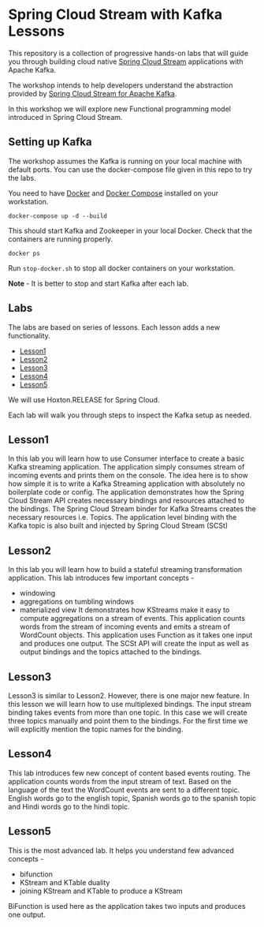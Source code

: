 # Spring Cloud Stream with Kafka Lessons

This repository is a collection of progressive hands-on labs that will guide you
through building cloud native [Spring Cloud Stream](https://spring.io/projects/spring-cloud-stream)
applications with Apache Kafka.

The workshop intends to help developers understand the abstraction provided by
[Spring Cloud Stream for Apache Kafka](https://cloud.spring.io/spring-cloud-stream-binder-kafka/spring-cloud-stream-binder-kafka.html).

In this workshop we will explore new Functional programming model introduced in Spring Cloud Stream.

## Setting up Kafka
The workshop assumes the Kafka is running on your local machine with default ports.
You can use the docker-compose file given in this repo to try the labs.

You need to have [Docker](https://docs.docker.com/install/) and [Docker Compose](https://docs.docker.com/compose/install/)
installed on your workstation.  

`docker-compose up -d --build`

This should start Kafka and Zookeeper in your local Docker.
Check that the containers are running properly.

`docker ps`

Run `stop-docker.sh` to stop all docker containers on your workstation.

**Note** - It is better to stop and start Kafka after each lab.

## Labs

The labs are based on series of lessons. Each lesson adds a new functionality.

* [Lesson1](https://github.com/msathe-tech/SCSt-Kafka-lessons/tree/master/lesson1)
* [Lesson2](https://github.com/msathe-tech/SCSt-Kafka-lessons/tree/master/lesson2)
* [Lesson3](https://github.com/msathe-tech/SCSt-Kafka-lessons/tree/master/lesson3)
* [Lesson4](https://github.com/msathe-tech/SCSt-Kafka-lessons/tree/master/lesson4)
* [Lesson5](https://github.com/msathe-tech/SCSt-Kafka-lessons/tree/master/lesson5)

We will use Hoxton.RELEASE for Spring Cloud.

Each lab will walk you through steps to inspect the Kafka setup as needed.

## Lesson1
In this lab you will learn how to use Consumer interface to create a basic Kafka streaming application.
The application simply consumes stream of incoming events and prints them on the console.
The idea here is to show how simple it is to write a Kafka Streaming application with absolutely no boilerplate code or config.
The application demonstrates how the Spring Cloud Stream API creates necessary bindings and resources attached to the bindings.
The Spring Cloud Stream binder for Kafka Streams creates the necessary resources i.e. Topics.
The application level binding with the Kafka topic is also built and injected by Spring Cloud Stream (SCSt)

## Lesson2
In this lab you will learn how to build a stateful streaming transformation application.
This lab introduces few important concepts -
* windowing
* aggregations on tumbling windows
* materialized view
It demonstrates how KStreams make it  easy to compute aggregations on a stream of events.
This application counts words from the stream of incoming events and emits a stream of WordCount objects.
This application uses Function as it takes one input and produces one output.
The SCSt API will create the input as well as output bindings and the topics attached to the bindings.

## Lesson3
Lesson3 is similar to Lesson2. However, there is one major new feature. In this lesson
we will learn how to use multiplexed bindings. The input stream binding takes events from more than one topic.
In this case we will create three topics manually and point them to the bindings.
For the first time we will explicitly mention the topic names for the binding.

## Lesson4
This lab introduces few new concept of content based events routing. The application counts words from the input stream of text.
Based on the language of the text the WordCount events are sent to a different topic. English words go to the english topic, Spanish words go to the spanish topic and Hindi words go to the hindi topic.

## Lesson5
This is the most advanced lab. It helps you understand few advanced concepts -
* bifunction
* KStream and KTable duality
* joining KStream and KTable to produce a KStream

BiFunction is used here as the application takes two inputs and produces one output.
